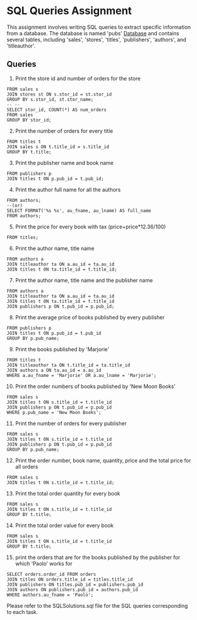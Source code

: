 # SQL Queries Assignment

This assignment involves writing SQL queries to extract specific information from a database. The database is named 'pubs' [Database](https://github.com/microsoft/sql-server-samples/blob/master/samples/databases/northwind-pubs/instpubs.sql) and contains several tables, including 'sales', 'stores', 'titles', 'publishers', 'authors', and 'titleauthor'.



## Queries

1. Print the store id and number of orders for the store

```SELECT s.stor_id, st.stor_name, COUNT(*) AS num_orders
FROM sales s
JOIN stores st ON s.stor_id = st.stor_id
GROUP BY s.stor_id, st.stor_name;
-- --
SELECT stor_id, COUNT(*) AS num_orders
FROM sales
GROUP BY stor_id;
```
2. Print the number of orders for every title
```SELECT t.title, COUNT(s.title_id) AS num_orders
FROM titles t
JOIN sales s ON t.title_id = s.title_id
GROUP BY t.title;   
```
3. Print the publisher name and book name
```SELECT p.pub_name, t.title
FROM publishers p
JOIN titles t ON p.pub_id = t.pub_id;
```
4. Print the author full name for all the authors
```SELECT CONCAT(au_fname, ' ', au_lname) AS full_name
FROM authors;
--(or)
SELECT FORMAT('%s %s', au_fname, au_lname) AS full_name
FROM authors;
```
5. Print the price for every book with tax (price+price*12.36/100)
```SELECT title, price, price + (price * 12.36 / 100) AS 'price(incl.tax)'
FROM titles;
```
6. Print the author name, title name
```SELECT CONCAT(a.au_fname, ' ', a.au_lname) AS author_name, t.title
FROM authors a
JOIN titleauthor ta ON a.au_id = ta.au_id
JOIN titles t ON ta.title_id = t.title_id;

```
7. Print the author name, title name and the publisher name
```SELECT CONCAT(a.au_fname, ' ', a.au_lname) AS author_name, t.title, p.pub_name AS publisher_name
FROM authors a
JOIN titleauthor ta ON a.au_id = ta.au_id
JOIN titles t ON ta.title_id = t.title_id
JOIN publishers p ON t.pub_id = p.pub_id;

```
8. Print the average price of books published by every publisher
```SELECT p.pub_name, AVG(t.price) AS average_price
FROM publishers p
JOIN titles t ON p.pub_id = t.pub_id
GROUP BY p.pub_name;
```
9. Print the books published by 'Marjorie'
```SELECT DISTINCT t.title
FROM titles t
JOIN titleauthor ta ON t.title_id = ta.title_id
JOIN authors a ON ta.au_id = a.au_id
WHERE a.au_fname = 'Marjorie' OR a.au_lname = 'Marjorie';
```
10. Print the order numbers of books published by 'New Moon Books'
```SELECT *, s.ord_num
FROM sales s
JOIN titles t ON s.title_id = t.title_id
JOIN publishers p ON t.pub_id = p.pub_id
WHERE p.pub_name = 'New Moon Books';
```
11. Print the number of orders for every publisher
```SELECT p.pub_name, COUNT(*) AS num_orders
FROM sales s
JOIN titles t ON s.title_id = t.title_id
JOIN publishers p ON t.pub_id = p.pub_id
GROUP BY p.pub_name;
```
12. Print the order number, book name, quantity, price and the total price for all orders
```SELECT s.ord_num, t.title, s.qty, t.price, s.qty * t.price AS "total price"
FROM sales s
JOIN titles t ON s.title_id = t.title_id;
```
13. Print the total order quantity for every book
```SELECT t.title, SUM(s.qty) AS total_quantity
FROM sales s
JOIN titles t ON s.title_id = t.title_id
GROUP BY t.title;
```
14. Print the total order value for every book
```SELECT t.title, SUM(s.qty * t.price) AS 'total order value'
FROM sales s
JOIN titles t ON s.title_id = t.title_id
GROUP BY t.title;
```
15. print the orders that are for the books published by the publisher for which 'Paolo' works for

```
SELECT orders.order_id FROM orders
JOIN titles ON orders.title_id = titles.title_id
JOIN publishers ON titles.pub_id = publishers.pub_id
JOIN authors ON publishers.pub_id = authors.pub_id
WHERE authors.au_fname = 'Paolo';
```


Please refer to the SQLSolutions.sql file for the SQL queries corresponding to each task.
